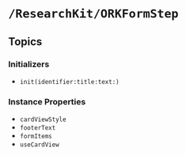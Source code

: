 # ``/ResearchKit/ORKFormStep``

<!-- The content below this line is auto-generated and is redundant. You should either incorporate it into your content above this line or delete it. -->

## Topics

### Initializers

- ``init(identifier:title:text:)``

### Instance Properties

- ``cardViewStyle``
- ``footerText``
- ``formItems``
- ``useCardView``